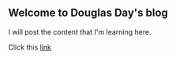 ## Welcome to Douglas Day's blog

I will post the content that I'm learning here.

Click this [link](./blogtest.md)
